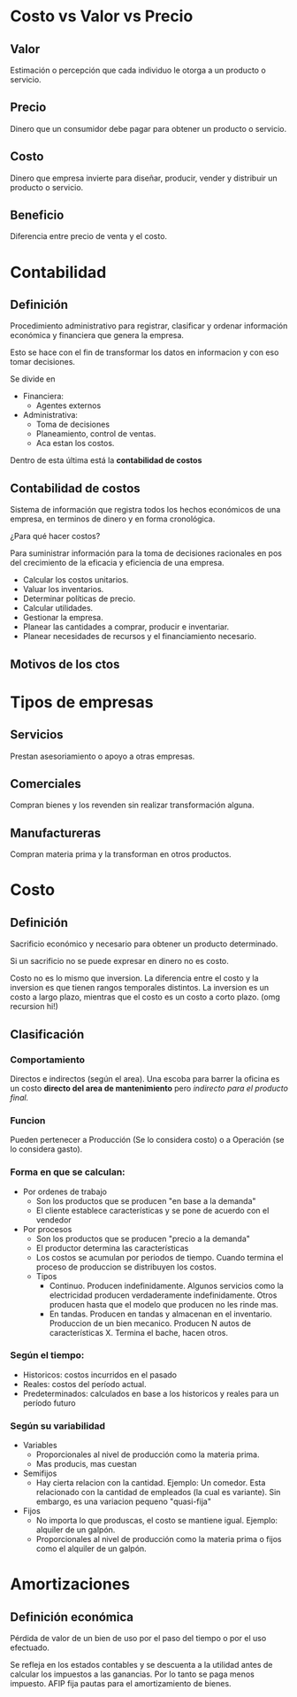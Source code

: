 # Costo vs Valor vs Precio

## Valor

Estimación o percepción que cada individuo le otorga a un producto o servicio.

## Precio

Dinero que un consumidor debe pagar para obtener un producto o servicio.

## Costo

Dinero que empresa invierte para diseñar, producir, vender y distribuir un producto o servicio.

## Beneficio

Diferencia entre precio de venta y el costo.

# Contabilidad

## Definición

Procedimiento administrativo para registrar, clasificar y ordenar información económica y financiera que genera la empresa.

Esto se hace con el fin de transformar los datos en informacion y con eso tomar decisiones.

Se divide en

- Financiera:
	- Agentes externos
- Administrativa:
	- Toma de decisiones
	- Planeamiento, control de ventas.
	- Aca estan los costos.

Dentro de esta última está la **contabilidad de costos**

## Contabilidad de costos

Sistema de información que registra todos los hechos económicos de una empresa, en terminos de dinero y en forma cronológica.

¿Para qué hacer costos?

Para suministrar información para la toma de decisiones racionales en pos del crecimiento de la eficacia y eficiencia de una empresa.

- Calcular los costos unitarios.
- Valuar los inventarios.
- Determinar políticas de precio.
- Calcular utilidades.
- Gestionar la empresa.
- Planear las cantidades a comprar, producir e inventariar.
- Planear necesidades de recursos y el financiamiento necesario.

## Motivos de los ctos

# Tipos de empresas

## Servicios

Prestan asesoriamiento o apoyo a otras empresas.

## Comerciales

Compran bienes y los revenden sin realizar transformación alguna.

## Manufactureras

Compran materia prima y la transforman en otros productos.

# Costo

## Definición

Sacrificio económico y necesario para obtener un producto determinado.

Si un sacrificio no se puede expresar en dinero no es costo.

Costo no es lo mismo que inversion. La diferencia entre el costo y la inversion es que tienen rangos temporales distintos. La inversion es un costo a largo plazo, mientras que el costo es un costo a corto plazo. (omg recursion hi!)

## Clasificación

### Comportamiento
Directos e indirectos (según el area). 
Una escoba para barrer la oficina es un costo **directo del area de mantenimiento** pero *indirecto para el producto final.*

### Funcion

Pueden pertenecer a Producción (Se lo considera costo) o a Operación (se lo considera gasto).

### Forma en que se calculan: 
- Por ordenes de trabajo
	- Son los productos que se producen "en base a la demanda"
	- El cliente establece características y se pone de acuerdo con el vendedor
- Por procesos
	- Son los productos que se producen "precio a la demanda"
	- El productor determina las características
	- Los costos se acumulan por periodos de tiempo. Cuando termina el proceso de produccion se distribuyen los costos.
	- Tipos
		- Continuo. Producen indefinidamente. Algunos servicios como la electricidad producen verdaderamente indefinidamente. Otros producen hasta que el modelo que producen no les rinde mas.
		- En tandas. Producen en tandas y almacenan en el inventario. Produccion de un bien mecanico. Producen N autos de características X. Termina el bache, hacen otros.
	
	

### Según el tiempo: 
- Historicos: costos incurridos en el pasado
- Reales: costos del período actual.
- Predeterminados: calculados en base a los historicos y reales para un período futuro
        
### Según su variabilidad
- Variables
	- Proporcionales al nivel de producción como la materia prima.
	- Mas producis, mas cuestan
- Semifijos
	- Hay cierta relacion con la cantidad. Ejemplo: Un comedor. Esta relacionado con la cantidad de empleados (la cual es variante). Sin embargo, es una variacion pequeno "quasi-fija"
- Fijos
	- No importa lo que produscas, el costo se mantiene igual. Ejemplo: alquiler de un galpón.
	- Proporcionales al nivel de producción como la materia prima o fijos como el alquiler de un galpón.

# Amortizaciones

## Definición económica

Pérdida de valor de un bien de uso por el paso del tiempo o por el uso efectuado.

Se refleja en los estados contables y se descuenta a la utilidad antes de calcular los impuestos a las ganancias. Por lo tanto se paga menos impuesto. AFIP fija pautas para el amortizamiento de bienes.

<!-- ## Definición financiera -->

<!-- Pago periódico de un préstamo. -->
<!-- Lo saco porque lo pusimos mas adelante  -->


